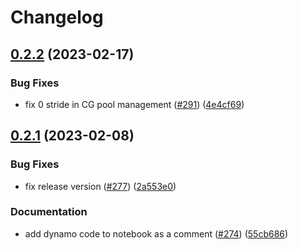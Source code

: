 # Changelog

## [0.2.2](https://github.com/ELS-RD/kernl/compare/v0.2.1...v0.2.2) (2023-02-17)


### Bug Fixes

* fix 0 stride in CG pool management ([#291](https://github.com/ELS-RD/kernl/issues/291)) ([4e4cf69](https://github.com/ELS-RD/kernl/commit/4e4cf695701c249c77e6d88cc4c0dfe99458eb93))

## [0.2.1](https://github.com/ELS-RD/kernl/compare/v0.2.0...v0.2.1) (2023-02-08)


### Bug Fixes

* fix release version ([#277](https://github.com/ELS-RD/kernl/issues/277)) ([2a553e0](https://github.com/ELS-RD/kernl/commit/2a553e03b4895c8a0427f4f74b30cd66436c7790))


### Documentation

* add dynamo code to notebook as a comment ([#274](https://github.com/ELS-RD/kernl/issues/274)) ([55cb686](https://github.com/ELS-RD/kernl/commit/55cb68659852e10a6a43f92c087f5be788e9a010))
